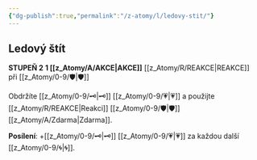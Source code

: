 ```yaml
---
{"dg-publish":true,"permalink":"/z-atomy/l/ledovy-stit/"}
---
```


## Ledový štít
**STUPEŇ 2**
**1 [[z_Atomy/A/AKCE\|AKCE]]**
[[z_Atomy/R/REAKCE\|REAKCE]] při [[z_Atomy/0-9/🛡️\|🛡️]]

Obdržíte [[z_Atomy/0-9/🗝\|🗝]] [[z_Atomy/0-9/💗\|💗]] a použijte [[z_Atomy/R/REAKCE\|Reakci]] [[z_Atomy/0-9/🛡️\|🛡️]] [[z_Atomy/A/Zdarma\|Zdarma]].

**Posílení**: +[[z_Atomy/0-9/🗝\|🗝]] [[z_Atomy/0-9/💗\|💗]] za každou další [[z_Atomy/0-9/🌀\|🌀]].